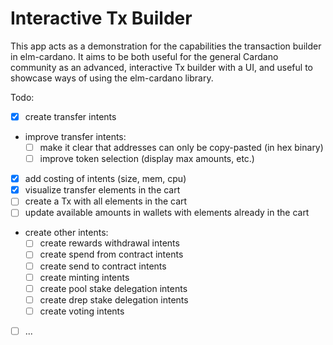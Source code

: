 # Interactive Tx Builder

This app acts as a demonstration for the capabilities the transaction builder in elm-cardano.
It aims to be both useful for the general Cardano community as an advanced, interactive Tx builder with a UI,
and useful to showcase ways of using the elm-cardano library.

Todo:

- [x] create transfer intents
- improve transfer intents:
  - [ ] make it clear that addresses can only be copy-pasted (in hex binary)
  - [ ] improve token selection (display max amounts, etc.)
- [x] add costing of intents (size, mem, cpu)
- [x] visualize transfer elements in the cart
- [ ] create a Tx with all elements in the cart
- [ ] update available amounts in wallets with elements already in the cart
- create other intents:
  - [ ] create rewards withdrawal intents
  - [ ] create spend from contract intents
  - [ ] create send to contract intents
  - [ ] create minting intents
  - [ ] create pool stake delegation intents
  - [ ] create drep stake delegation intents
  - [ ] create voting intents
- [ ] ...
